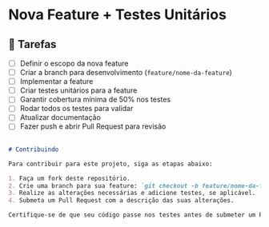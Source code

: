 # Nova Feature + Testes Unitários

## 📌 Tarefas

- [ ] Definir o escopo da nova feature
- [ ] Criar a branch para desenvolvimento (`feature/nome-da-feature`)
- [ ] Implementar a feature
- [ ] Criar testes unitários para a feature
- [ ] Garantir cobertura mínima de 50% nos testes
- [ ] Rodar todos os testes para validar
- [ ] Atualizar documentação
- [ ] Fazer push e abrir Pull Request para revisão
  
##

```markdown
# Contribuindo

Para contribuir para este projeto, siga as etapas abaixo:

1. Faça um fork deste repositório.
2. Crie uma branch para sua feature: `git checkout -b feature/nome-da-feature`.
3. Realize as alterações necessárias e adicione testes, se aplicável.
4. Submeta um Pull Request com a descrição das suas alterações.

Certifique-se de que seu código passe nos testes antes de submeter um PR.

